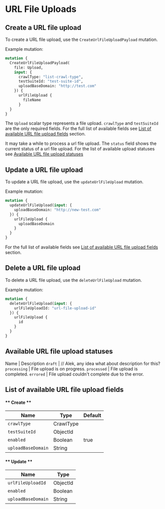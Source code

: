 # URL File Uploads

## Create a URL file upload

To create a URL file upload, use the `CreateUrlFileUploadPayload` mutation.

Example mutation:
```graphql
mutation {
  CreateUrlFileUploadPayload(
    file: Upload,
    input: {
      crawlType: "list-crawl-type",
      testSuiteId: "test-suite-id",
      uploadBaseDomain: "http://test.com"
    }) {
      urlFileUpload {
        fileName
      }
  }
}
```
The `Upload` scalar type represents a file upload. `crawlType` and `testSuiteId` are the only required fields. For the full list of available fields see [List of available URL file upload fields](url-file-uploads?id=list-of-available-url-file-upload-fields) section. 

It may take a while to process a url file upload. The `status` field shows the current status of a url file upload. For the list of available upload statuses see [Available URL file upload statuses](url-file-uploads?available-url-file-upload-statuses)

## Update a URL file upload

To update a URL file upload, use the `updateUrlFileUpload` mutation.

Example mutation:
```graphql
mutation {
  updateUrlFileUpload(input: {
    uploadBaseDomain: "http://new-test.com"
  }) {
    urlFileUpload {
      uploadBaseDomain
    }
  }
}
```

For the full list of available fields see [List of available URL file upload fields](url-file-uploads?id=list-of-available-url-file-upload-fields) section.

## Delete a URL file upload

To delete a URL file upload, use the `deleteUrlFileUpload` mutation.

Example mutation:
```graphql
mutation {
  deleteUrlFileUpload(input: {
    urlFileUploadId: "url-file-upload-id"
  }) {
    urlFileUpload {
      id
    }
  }
}
```

## Available URL file upload statuses

Name | Description
`draft` | // Alek, any idea what about description for this?
`processing` | File upload is on progress.
`processed` | File upload is completed.
`errored` | File upload couldn't complete due to the error.

## List of available URL file upload fields

<!-- tabs:start -->

#### ** Create **

Name | Type | Default
--- | --- | ---
`crawlType` | CrawlType |
`testSuiteId` | ObjectId |
`enabled` | Boolean | true
`uploadBaseDomain` | String | 

#### ** Update **

Name | Type
--- | ---
`urlFileUploadId` | ObjectId
`enabled` | Boolean
`uploadBaseDomain` | String

<!-- tabs:end -->
